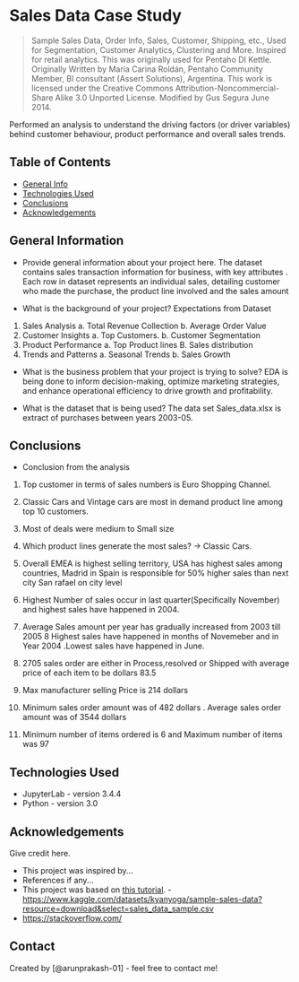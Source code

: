 # Sales Data Case Study
> Sample Sales Data, Order Info, Sales, Customer, Shipping, etc., Used for Segmentation, Customer Analytics, Clustering and More. Inspired for retail analytics. This was originally used for Pentaho DI Kettle.
Originally Written by María Carina Roldán, Pentaho Community Member, BI consultant (Assert Solutions), Argentina. This work is licensed under the Creative Commons Attribution-Noncommercial-Share Alike 3.0 Unported License. Modified by Gus Segura June 2014.
 
Performed an analysis to understand the driving factors (or driver variables)
behind customer behaviour, product performance and overall sales trends.

## Table of Contents
* [General Info](#general-information)
* [Technologies Used](#technologies-used)
* [Conclusions](#conclusions)
* [Acknowledgements](#acknowledgements)

<!-- You can include any other section that is pertinent to your problem -->

## General Information
- Provide general information about your project here.
The dataset contains sales transaction information for business, with key attributes . Each row in dataset represents an individual sales, detailing customer who made the purchase, the product line involved and the sales amount

- What is the background of your project?
Expectations from Dataset
1. Sales Analysis
	a. Total Revenue Collection
        b. Average Order Value
2. Customer Insights
        a. Top Customers.
        b. Customer Segmentation
3. Product Performance
        a. Top Product lines
        B. Sales distribution
4. Trends and Patterns
        a. Seasonal Trends
        b. Sales Growth

- What is the business problem that your project is trying to solve?
EDA is being done to inform decision-making, optimize marketing strategies, and enhance operational efficiency to drive growth and profitability.


- What is the dataset that is being used?
The data set  Sales_data.xlsx is extract of purchases between years 2003-05.

<!-- You don't have to answer all the questions - just the ones relevant to your project. -->

## Conclusions

- Conclusion from the analysis

1. Top customer in terms of sales numbers is Euro Shopping Channel.
2. Classic Cars and Vintage cars are most in demand product line among top 10 customers.
3. Most of deals were medium to Small size
4. Which product lines generate the most sales? -> Classic Cars. 
5. Overall EMEA is highest selling territory, USA has highest sales among countries, Madrid in Spain is responsible for 50% higher sales than next city San rafael on city level
6. Highest Number of sales occur in last quarter(Specifically November) and highest sales have happened in 2004. 
7. Average Sales amount per year has gradually increased from 2003 till 2005
8 Highest sales have happened in months of Novemeber and in Year 2004 .Lowest sales have happened in June.
9. 2705 sales order are either in Process,resolved or Shipped with average price of each item to be dollars 83.5

10. Max manufacturer selling Price is 214 dollars

11. Minimum sales order amount was of 482 dollars . Average sales order amount was of 3544 dollars

12. Minimum number of items ordered is 6 and Maximum number of items was 97


<!-- You don't have to answer all the questions - just the ones relevant to your project. -->


## Technologies Used
- JupyterLab - version 3.4.4
- Python - version 3.0

<!-- As the libraries versions keep on changing, it is recommended to mention the version of library used in this project -->

## Acknowledgements
Give credit here.
- This project was inspired by...
- References if any...
- This project was based on [this tutorial](https://www.example.com).
-https://www.kaggle.com/datasets/kyanyoga/sample-sales-data?resource=download&select=sales_data_sample.csv
- https://stackoverflow.com/


## Contact
Created by [@arunprakash-01] - feel free to contact me!


<!-- Optional -->
<!-- ## License -->
<!-- This project is open source and available under the [... License](). -->

<!-- You don't have to include all sections - just the one's relevant to your project -->